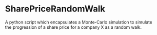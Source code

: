 # SharePriceRandomWalk
A python script which encapsulates a Monte-Carlo simulation to simulate the progression of a share price for a company X as a random walk.

